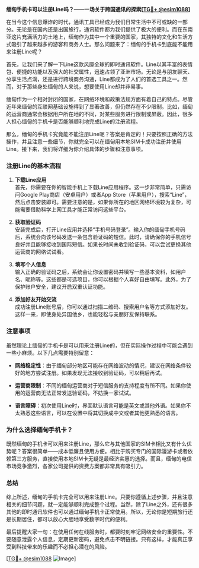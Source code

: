 **缅甸手机卡可以注册Line吗？——一场关于跨国通讯的探索[[TG💪+ @esim1088](https://t.me/s/esim1088)]**

在当今这个信息爆炸的时代，通讯工具已经成为我们日常生活中不可或缺的一部分。无论是在国内还是出国旅行，通讯软件都为我们提供了极大的便利。而在东南亚这片充满活力的土地上，缅甸作为其中一个重要的国家，其独特的文化和生活方式吸引了越来越多的游客和商务人士。那么问题来了：缅甸的手机卡到底能不能用来注册Line呢？

首先，让我们来了解一下Line这款风靡全球的即时通讯软件。Line以其丰富的表情包、便捷的功能以及强大的社交属性，迅速占领了亚洲市场。无论是与朋友聊天、分享生活点滴，还是进行跨境商务沟通，Line都成为了人们的首选工具之一。然而，对于那些身处缅甸的人来说，想要使用Line却并非易事。

缅甸作为一个相对封闭的国家，在网络环境和政策法规方面有着自己的特点。尽管近年来缅甸的互联网基础设施得到了显著改善，但仍然存在不少限制。比如，缅甸的运营商通常会根据用户所在地的不同，对某些服务进行限制或屏蔽。因此，很多人担心缅甸的手机卡是否能够顺利地完成Line的注册流程。

那么，缅甸的手机卡究竟能不能注册Line呢？答案是肯定的！只要按照正确的方法操作，并且注意一些细节，你就完全可以在缅甸用本地SIM卡成功注册并使用Line。接下来，我们将详细为你介绍具体的步骤和注意事项。

### 注册Line的基本流程

1. **下载Line应用**  
   首先，你需要在你的智能手机上下载Line应用程序。这一步非常简单，只需访问Google Play商店（安卓用户）或者App Store（苹果用户），搜索“Line”，然后点击安装即可。需要注意的是，如果你所在的地区网络环境较为复杂，可能需要借助科学上网工具才能正常访问这些平台。

2. **获取验证码**  
   安装完成后，打开Line应用并选择“手机号码登录”。输入你的缅甸手机号码后，系统会向该号码发送一条包含验证码的短信。此时，请确保你的手机信号良好并且能够接收到国际短信。如果长时间未收到验证码，可以尝试更换其他运营商的网络试试看。

3. **填写个人信息**  
   输入正确的验证码之后，系统会让你设置密码并填写一些基本资料，如用户名、昵称等。这些都是可选项目，你可以根据个人喜好自由填写。此外，为了保护账户安全，建议开启双重认证功能。

4. **添加好友开始交流**  
   成功注册Line账号后，你可以通过扫描二维码、搜索用户名等方式添加好友。这样一来，即使身处异国他乡，也能轻松与亲朋好友保持联系。

### 注意事项

虽然理论上缅甸的手机卡是可以用来注册Line的，但在实际操作过程中可能会遇到一些小麻烦。以下几点需要特别留意：

- **网络稳定性**：由于缅甸部分地区可能存在网络波动的情况，建议在网络条件较好的地方尝试注册。如果发现无法接收到验证码，可以稍后再试。
  
- **运营商限制**：不同的缅甸运营商对于短信服务的支持程度有所不同。如果你使用的运营商无法正常发送验证码，不妨换一家试试。

- **语言障碍**：初次使用Line时，界面默认语言可能是英文或其他外语。如果你不太熟悉这些语言，可以在设置中将其切换成中文或者其他更熟悉的语言。

### 为什么选择缅甸手机卡？

既然缅甸的手机卡可以用来注册Line，那么它与其他国家的SIM卡相比又有什么优势呢？答案很简单——成本低廉且使用方便。相比于购买专门的国际漫游卡或者依赖第三方服务，直接使用本地SIM卡无疑是最经济实惠的选择。而且，缅甸的电信市场竞争激烈，各家公司提供的资费方案都非常具有吸引力。

### 总结

综上所述，缅甸的手机卡完全可以用来注册Line。只要你遵循上述步骤，并且注意相关的细节问题，就一定能够顺利完成整个过程。当然，除了Line之外，还有很多其他的即时通讯软件也可以通过缅甸手机卡正常使用。所以，无论你是短期旅行还是长期居住，都可以放心大胆地享受数字时代的便利。

最后提醒大家一句：在使用任何在线服务时，都要时刻牢记网络安全的重要性。不要随意泄露个人信息，定期更新密码，避免点击不明链接。只有这样，才能真正享受到科技带来的乐趣而不必担心潜在的风险。

[[TG💪+ @esim1088](https://t.me/s/esim1088) ![Image](https://i.postimg.cc/4NQfJmqS/Snipaste-2025-05-13-00-14-12.png)]